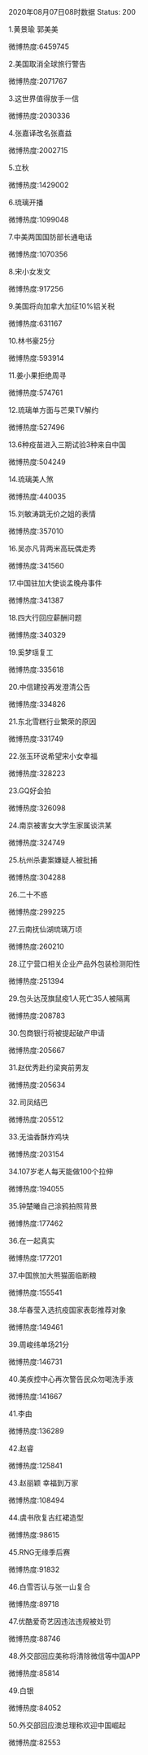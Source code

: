 2020年08月07日08时数据
Status: 200

1.黄景瑜 郭美美

微博热度:6459745

2.美国取消全球旅行警告

微博热度:2071767

3.这世界值得放手一信

微博热度:2030336

4.张嘉译改名张嘉益

微博热度:2002715

5.立秋

微博热度:1429002

6.琉璃开播

微博热度:1099048

7.中美两国国防部长通电话

微博热度:1070356

8.宋小女发文

微博热度:917256

9.美国将向加拿大加征10%铝关税

微博热度:631167

10.林书豪25分

微博热度:593914

11.姜小果拒绝周寻

微博热度:574761

12.琉璃单方面与芒果TV解约

微博热度:527496

13.6种疫苗进入三期试验3种来自中国

微博热度:504249

14.琉璃美人煞

微博热度:440035

15.刘敏涛跳无价之姐的表情

微博热度:357010

16.吴亦凡背两米高玩偶走秀

微博热度:341560

17.中国驻加大使谈孟晚舟事件

微博热度:341387

18.四大行回应薪酬问题

微博热度:340329

19.奚梦瑶复工

微博热度:335618

20.中信建投再发澄清公告

微博热度:334826

21.东北雪糕行业繁荣的原因

微博热度:331749

22.张玉环说希望宋小女幸福

微博热度:328223

23.GQ好会拍

微博热度:326098

24.南京被害女大学生家属谈洪某

微博热度:324749

25.杭州杀妻案嫌疑人被批捕

微博热度:304288

26.二十不惑

微博热度:299225

27.云南抚仙湖琉璃万顷

微博热度:260210

28.辽宁营口相关企业产品外包装检测阳性

微博热度:251394

29.包头达茂旗鼠疫1人死亡35人被隔离

微博热度:208783

30.包商银行将被提起破产申请

微博热度:205667

31.赵优秀赴约梁爽前男友

微博热度:205634

32.司凤结巴

微博热度:205512

33.无油香酥炸鸡块

微博热度:203154

34.107岁老人每天能做100个拉伸

微博热度:194055

35.钟楚曦自己涂鸦拍照背景

微博热度:177462

36.在一起真实

微博热度:177201

37.中国旅加大熊猫面临断粮

微博热度:155541

38.华春莹入选抗疫国家表彰推荐对象

微博热度:149461

39.周峻纬单场21分

微博热度:146731

40.美疾控中心再次警告民众勿喝洗手液

微博热度:141667

41.李由

微博热度:136289

42.赵睿

微博热度:125841

43.赵丽颖 幸福到万家

微博热度:108494

44.虞书欣复古红裙造型

微博热度:98615

45.RNG无缘季后赛

微博热度:91832

46.白雪否认与张一山复合

微博热度:89718

47.优酷爱奇艺因违法违规被处罚

微博热度:88746

48.外交部回应美称将清除微信等中国APP

微博热度:85814

49.白银

微博热度:84052

50.外交部回应澳总理称欢迎中国崛起

微博热度:82553

